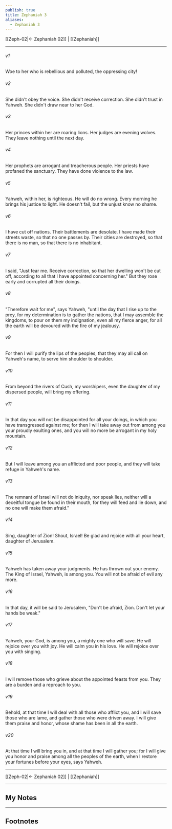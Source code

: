```yaml
---
publish: true
title: Zephaniah 3
aliases:
  - Zephaniah 3
---
```


[[Zeph-02|← Zephaniah 02]] | [[Zephaniah]]
***



###### v1 
Woe to her who is rebellious and polluted, the oppressing city! 

###### v2 
She didn't obey the voice. She didn't receive correction. She didn't trust in Yahweh. She didn't draw near to her God. 

###### v3 
Her princes within her are roaring lions. Her judges are evening wolves. They leave nothing until the next day. 

###### v4 
Her prophets are arrogant and treacherous people. Her priests have profaned the sanctuary. They have done violence to the law. 

###### v5 
Yahweh, within her, is righteous. He will do no wrong. Every morning he brings his justice to light. He doesn't fail, but the unjust know no shame. 

###### v6 
I have cut off nations. Their battlements are desolate. I have made their streets waste, so that no one passes by. Their cities are destroyed, so that there is no man, so that there is no inhabitant. 

###### v7 
I said, "Just fear me. Receive correction, so that her dwelling won't be cut off, according to all that I have appointed concerning her." But they rose early and corrupted all their doings. 

###### v8 
"Therefore wait for me", says Yahweh, "until the day that I rise up to the prey, for my determination is to gather the nations, that I may assemble the kingdoms, to pour on them my indignation, even all my fierce anger, for all the earth will be devoured with the fire of my jealousy. 

###### v9 
For then I will purify the lips of the peoples, that they may all call on Yahweh's name, to serve him shoulder to shoulder. 

###### v10 
From beyond the rivers of Cush, my worshipers, even the daughter of my dispersed people, will bring my offering. 

###### v11 
In that day you will not be disappointed for all your doings, in which you have transgressed against me; for then I will take away out from among you your proudly exulting ones, and you will no more be arrogant in my holy mountain. 

###### v12 
But I will leave among you an afflicted and poor people, and they will take refuge in Yahweh's name. 

###### v13 
The remnant of Israel will not do iniquity, nor speak lies, neither will a deceitful tongue be found in their mouth, for they will feed and lie down, and no one will make them afraid." 

###### v14 
Sing, daughter of Zion! Shout, Israel! Be glad and rejoice with all your heart, daughter of Jerusalem. 

###### v15 
Yahweh has taken away your judgments. He has thrown out your enemy. The King of Israel, Yahweh, is among you. You will not be afraid of evil any more. 

###### v16 
In that day, it will be said to Jerusalem, "Don't be afraid, Zion. Don't let your hands be weak." 

###### v17 
Yahweh, your God, is among you, a mighty one who will save. He will rejoice over you with joy. He will calm you in his love. He will rejoice over you with singing. 

###### v18 
I will remove those who grieve about the appointed feasts from you. They are a burden and a reproach to you. 

###### v19 
Behold, at that time I will deal with all those who afflict you, and I will save those who are lame, and gather those who were driven away. I will give them praise and honor, whose shame has been in all the earth. 

###### v20 
At that time I will bring you in, and at that time I will gather you; for I will give you honor and praise among all the peoples of the earth, when I restore your fortunes before your eyes, says Yahweh.

***
[[Zeph-02|← Zephaniah 02]] | [[Zephaniah]]

---
## My Notes

---
## Footnotes
